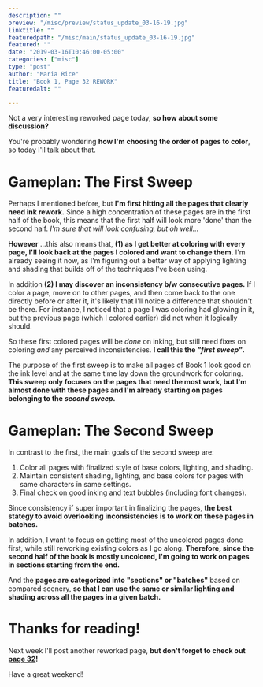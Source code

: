 ```yaml
---
description: ""
preview: "/misc/preview/status_update_03-16-19.jpg"
linktitle: ""
featuredpath: "/misc/main/status_update_03-16-19.jpg"
featured: ""
date: "2019-03-16T10:46:00-05:00"
categories: ["misc"]
type: "post"
author: "Maria Rice"
title: "Book 1, Page 32 REWORK"
featuredalt: ""

---
```


Not a very interesting reworked page today, **so how about some discussion?** 

You're probably wondering **how I'm choosing the order of pages to color**, so today I'll talk about that. 

# Gameplan: The First Sweep

Perhaps I mentioned before, but **I'm first hitting all the pages that clearly need ink rework.** Since a high concentration of these pages are in the first half of the book, this means that the first half will look more 'done' than the second half. _I'm sure that will look confusing, but oh well..._

**However** ...this also means that, **(1) as I get better at coloring with every page, I'll look back at the pages I colored and want to change them.** I'm already seeing it now, as I'm figuring out a better way of applying lighting and shading that builds off of the techniques I've been using. 

In addition **(2) I may discover an inconsistency b/w consecutive pages.** If I color a page, move on to other pages, and then come back to the one directly before or after it, it's likely that I'll notice a difference that shouldn't be there. For instance, I noticed that a page I was coloring had glowing in it, but the previous page (which I colored earlier) did not when it logically should. 

So these first colored pages will be _done_ on inking, but still need fixes on coloring _and_ any perceived inconsistencies. **I call this the _"first sweep"_.**

The purpose of the first sweep is to make all pages of Book 1 look good on the ink level and at the same time lay down the groundwork for coloring. **This sweep only focuses on the pages that need the most work, but I'm almost done with these pages and I'm already starting on pages belonging to the _second sweep_.** 

# Gameplan: The Second Sweep

In contrast to the first, the main goals of the second sweep are:

1. Color all pages with finalized style of base colors, lighting, and shading.
2. Maintain consistent shading, lighting, and base colors for pages with same characters in same settings.
3. Final check on good inking and text bubbles (including font changes). 

Since consistency if super important in finalizing the pages, **the best stategy to avoid overlooking inconsistencies is to work on these pages in batches.** 

In addition, I want to focus on getting most of the uncolored pages done first, while still reworking existing colors as I go along. **Therefore, since the second half of the book is mostly uncolored, I'm going to work on pages in sections starting from the end.** 

And the **pages are categorized into "sections" or "batches"** based on compared scenery, **so that I can use the same or similar lighting and shading across all the pages in a given batch.** 

# Thanks for reading! 

Next week I'll post another reworked page, **but don't forget to check out [page 32](https://mcrice123.github.io/morphic/blog/book-1-page-32/)!**

Have a great weekend!


